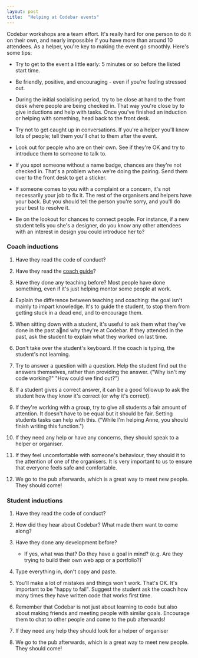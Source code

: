 ```yaml
---
layout: post
title:  "Helping at Codebar events"
---
```


Codebar workshops are a team effort. It's really hard for one person to do it on their own, and nearly impossible if you have more than around 10 attendees.
As a helper, you're key to making the event go smoothly. Here's some tips:

- Try to get to the event a little early: 5 minutes or so before the listed start time.

- Be friendly, positive, and encouraging - even if you're feeling stressed out.

- During the initial socialising period, try to be close at hand to the front desk where people are being checked in. That way you're close by to give inductions and help with tasks. Once you've finished an induction or helping with something, head back to the front desk.

- Try not to get caught up in conversations. If you're a helper you'll know lots of people; tell them you'll chat to them after the event.

- Look out for people who are on their own. See if they're OK and try to introduce them to someone to talk to.

- If you spot someone without a name badge, chances are they're not checked in. That's a problem when we're doing the pairing. Send them over to the front desk to get a sticker.

- If someone comes to you with a complaint or a concern, it's not necessarily your job to fix it. The rest of the organisers and helpers have your back. But you should tell the person you're sorry, and you'll do your best to resolve it.

- Be on the lookout for chances to connect people. For instance, if a new student tells you she's a designer, do you know any other attendees with an interest in design you could introduce her to?


### Coach inductions
1. Have they read the code of conduct?

2. Have they read the [coach guide](http://codebar.io/effective-teacher-guide)?

3. Have they done any teaching before? Most people have done something, even if it's just helping mentor some people at work.

4. Explain the difference between teaching and coaching: the goal isn't mainly to impart knowledge. It's to guide the student, to stop them from getting stuck in a dead end, and to encourage them.

5. When sitting down with a student, it's useful to ask them what they've done in the past and why they're at Codebar. If they attended in the past, ask the student to explain what they worked on last time.

6. Don't take over the student's keyboard. If the coach is typing, the student's not learning.

7. Try to answer a question with a question. Help the student find out the answers themselves, rather than providing the answer. ("Why isn't my code working?" "How could we find out?")

8. If a student gives a correct answer, it can be a good followup to ask the student how they know it's correct (or why it's correct).

9. If they're working with a group, try to give all students a fair amount of attention. It doesn't have to be equal but it should be fair. Setting students tasks can help with this. ("While I'm helping Anne, you should finish writing this function.")

10. If they need any help or have any concerns, they should speak to a helper or organiser.

11. If they feel uncomfortable with someone's behaviour, they should it to the attention of one of the organisers. It is very important to us to ensure that everyone feels safe and comfortable.

12. We go to the pub afterwards, which is a great way to meet new people. They should come!

### Student inductions

1. Have they read the code of conduct?

2. How did they hear about Codebar? What made them want to come along?

3.  Have they done any development before?
    -  If yes, what was that? Do they have a goal in mind? (e.g. Are they trying to build their own web  app or a portfolio?)`

4. Type everything in, don't copy and paste.

5. You'll make a lot of mistakes and things won't work. That's OK. It's important to be "happy to fail". Suggest the student ask the coach how many times they have written code that works first time.

6. Remember that Codebar is not just about learning to code but also about making friends and meeting people with similar goals. Encourage them to chat to other people and come to the pub afterwards!

7. If they need any help they should look for a helper of organiser

8. We go to the pub afterwards, which is a great way to meet new people. They should come!
